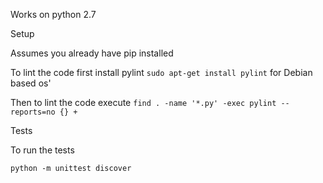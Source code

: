 Works on python 2.7

Setup

Assumes you already have pip installed

To lint the code first install pylint `sudo apt-get install pylint` for Debian based os'

Then to lint the code execute
`find . -name '*.py' -exec pylint --reports=no {} +`

Tests

To run the tests

`python -m unittest discover`
